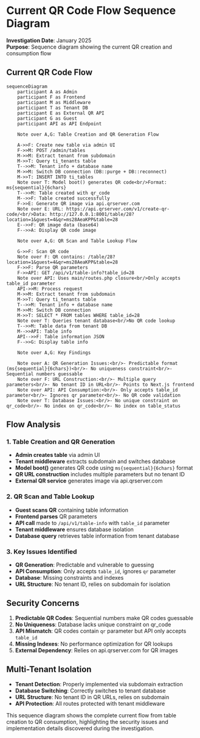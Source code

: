 # Current QR Code Flow Sequence Diagram

**Investigation Date**: January 2025  
**Purpose**: Sequence diagram showing the current QR creation and consumption flow

## Current QR Code Flow

```mermaid
sequenceDiagram
    participant A as Admin
    participant F as Frontend
    participant M as Middleware
    participant T as Tenant DB
    participant E as External QR API
    participant G as Guest
    participant API as API Endpoint

    Note over A,G: Table Creation and QR Generation Flow
    
    A->>F: Create new table via admin UI
    F->>M: POST /admin/tables
    M->>M: Extract tenant from subdomain
    M->>T: Query ti_tenants table
    T-->>M: Tenant info + database name
    M->>M: Switch DB connection (DB::purge + DB::reconnect)
    M->>T: INSERT INTO ti_tables
    Note over T: Model boot() generates QR code<br/>Format: ms{sequential}{6chars}
    T-->>M: Table created with qr_code
    M-->>F: Table created successfully
    F->>E: Generate QR image via api.qrserver.com
    Note over E: URL: https://api.qrserver.com/v1/create-qr-code/<br/>Data: http://127.0.0.1:8001/table/28?location=1&guest=4&qr=ms28AeaKPP&table=28
    E-->>F: QR image data (base64)
    F-->>A: Display QR code image

    Note over A,G: QR Scan and Table Lookup Flow
    
    G->>F: Scan QR code
    Note over F: QR contains: /table/28?location=1&guest=4&qr=ms28AeaKPP&table=28
    F->>F: Parse QR parameters
    F->>API: GET /api/v1/table-info?table_id=28
    Note over API: Uses main/routes.php closure<br/>Only accepts table_id parameter
    API->>M: Process request
    M->>M: Extract tenant from subdomain
    M->>T: Query ti_tenants table
    T-->>M: Tenant info + database name
    M->>M: Switch DB connection
    M->>T: SELECT * FROM tables WHERE table_id=28
    Note over T: Queries tenant database<br/>No QR code lookup
    T-->>M: Table data from tenant DB
    M-->>API: Table info
    API-->>F: Table information JSON
    F-->>G: Display table info

    Note over A,G: Key Findings
    
    Note over A: QR Generation Issues:<br/>- Predictable format (ms{sequential}{6chars})<br/>- No uniqueness constraint<br/>- Sequential numbers guessable
    Note over F: URL Construction:<br/>- Multiple query parameters<br/>- No tenant ID in URL<br/>- Points to Next.js frontend
    Note over API: API Consumption:<br/>- Only accepts table_id parameter<br/>- Ignores qr parameter<br/>- No QR code validation
    Note over T: Database Issues:<br/>- No unique constraint on qr_code<br/>- No index on qr_code<br/>- No index on table_status
```

## Flow Analysis

### 1. Table Creation and QR Generation
- **Admin creates table** via admin UI
- **Tenant middleware** extracts subdomain and switches database
- **Model boot()** generates QR code using `ms{sequential}{6chars}` format
- **QR URL construction** includes multiple parameters but no tenant ID
- **External QR service** generates image via api.qrserver.com

### 2. QR Scan and Table Lookup
- **Guest scans QR** containing table information
- **Frontend parses** QR parameters
- **API call** made to `/api/v1/table-info` with `table_id` parameter
- **Tenant middleware** ensures database isolation
- **Database query** retrieves table information from tenant database

### 3. Key Issues Identified
- **QR Generation**: Predictable and vulnerable to guessing
- **API Consumption**: Only accepts `table_id`, ignores `qr` parameter
- **Database**: Missing constraints and indexes
- **URL Structure**: No tenant ID, relies on subdomain for isolation

## Security Concerns

1. **Predictable QR Codes**: Sequential numbers make QR codes guessable
2. **No Uniqueness**: Database lacks unique constraint on qr_code
3. **API Mismatch**: QR codes contain `qr` parameter but API only accepts `table_id`
4. **Missing Indexes**: No performance optimization for QR lookups
5. **External Dependency**: Relies on api.qrserver.com for QR images

## Multi-Tenant Isolation

- **Tenant Detection**: Properly implemented via subdomain extraction
- **Database Switching**: Correctly switches to tenant database
- **URL Structure**: No tenant ID in QR URLs, relies on subdomain
- **API Protection**: All routes protected with tenant middleware

This sequence diagram shows the complete current flow from table creation to QR consumption, highlighting the security issues and implementation details discovered during the investigation.
